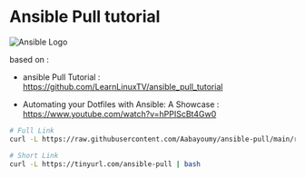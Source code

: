 # Ansible Pull tutorial

![Ansible Logo](https://www.learnlinux.tv/wp-content/uploads/2020/12/ansible-e1607524003363.png)

based on :
 - ansible Pull Tutorial : https://github.com/LearnLinuxTV/ansible_pull_tutorial

 - Automating your Dotfiles with Ansible: A Showcase : https://www.youtube.com/watch?v=hPPIScBt4Gw0




```bash 
# Full Link
curl -L https://raw.githubusercontent.com/Aabayoumy/ansible-pull/main/run.sh | bash
```

```bash
# Short Link
curl -L https://tinyurl.com/ansible-pull | bash
```
